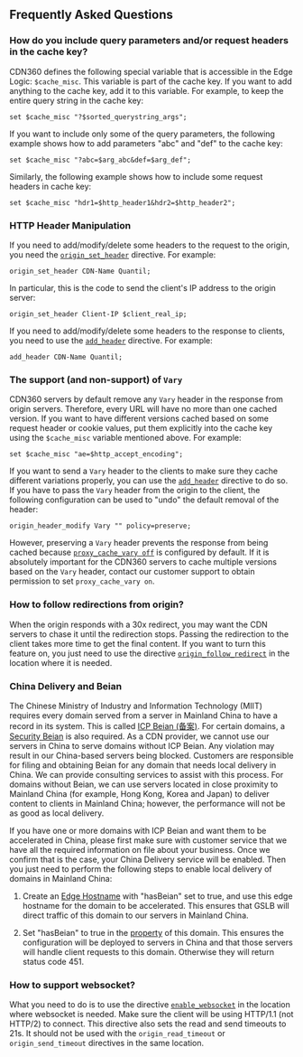 ## Frequently Asked Questions

### How do you include query parameters and/or request headers in the cache key?

CDN360 defines the following special variable that is accessible in the Edge Logic: `$cache_misc`. This variable is part of the cache key. If you want to add anything to the cache key, add it to this variable. For example, to keep the entire query string in the cache key:
```nginx
set $cache_misc "?$sorted_querystring_args";
```
If you want to include only some of the query parameters, the following example shows how to add parameters "abc" and "def" to the cache key:
```nginx
set $cache_misc "?abc=$arg_abc&def=$arg_def";
```
Similarly, the following example shows how to include some request headers in cache key:
```nginx
set $cache_misc "hdr1=$http_header1&hdr2=$http_header2";
```
### HTTP Header Manipulation

If you need to add/modify/delete some headers to the request to the origin, you need the [`origin_set_header`](</docs/edge-logic/supported-directives.md#origin_set_header>) directive. For example:
```nginx
origin_set_header CDN-Name Quantil;
```
In particular, this is the code to send the client's IP address to the origin server:
```nginx
origin_set_header Client-IP $client_real_ip;
```
If you need to add/modify/delete some headers to the response to clients, you need to use the [`add_header`](</docs/edge-logic/supported-directives.md#add_header>) directive. For example:
```nginx
add_header CDN-Name Quantil;
```
### The support (and non-support) of `Vary`

CDN360 servers by default remove any `Vary` header in the response from origin servers. Therefore, every URL will have no more than one cached version. If you want to have different versions cached based on some request header or cookie values, put them explicitly into the cache key using the `$cache_misc` variable mentioned above. For example:
```nginx
set $cache_misc "ae=$http_accept_encoding";
```
If you want to send a `Vary` header to the clients to make sure they cache different variations properly, you can use the [`add_header`](</docs/edge-logic/supported-directives.md#add_header>) directive to do so. If you have to pass the `Vary` header from the origin to the client, the following configuration can be used to "undo" the default removal of the header:
```nginx
origin_header_modify Vary "" policy=preserve;
```
However, preserving a `Vary` header prevents the response from being cached because [`proxy_cache_vary off`](</docs/edge-logic/supported-directives.md#proxy_cache_vary>) is configured by default. If it is absolutely important for the CDN360 servers to cache multiple versions based on the `Vary` header, contact our customer support to obtain permission to set `proxy_cache_vary on`.

### How to follow redirections from origin?

When the origin responds with a 30x redirect, you may want the CDN servers to chase it until the redirection stops. Passing the redirection to the client takes more time to get the final content. If you want to turn this feature on, you just need to use the directive [`origin_follow_redirect`](</docs/edge-logic/supported-directives.md#origin_follow_redirect>) in the location where it is needed.

### China Delivery and Beian

The Chinese Ministry of Industry and Information Technology (MIIT) requires every domain served from a server in Mainland China to have a record in its system. This is called [ICP Beian (备案)](http://www.beian.miit.gov.cn/). For certain domains, a [Security Beian](http://www.beian.gov.cn/) is also required. As a CDN provider, we cannot use our servers in China to serve domains without ICP Beian. Any violation may result in our China-based servers being blocked. Customers are responsible for filing and obtaining Beian for any domain that needs local delivery in China. We can provide consulting services to assist with this process. For domains without Beian, we can use servers located in close proximity to Mainland China (for example, Hong Kong, Korea and Japan) to deliver content to clients in Mainland China; however, the performance will not be as good as local delivery.

If you have one or more domains with ICP Beian and want them to be accelerated in China, please first make sure with customer service that we have all the required information on file about your business. Once we confirm that is the case, your China Delivery service will be enabled. Then you just need to perform the following steps to enable local delivery of domains in Mainland China: 

1. Create an [Edge Hostname](</docs/portal/traffic-management/creating-edge-hostname.md>) with "hasBeian" set to true, and use this edge hostname for the domain to be accelerated. This ensures that GSLB will direct traffic of this domain to our servers in Mainland China. 

2. Set "hasBeian" to true in the [property](</docs/portal/edge-configurations/creating-property.md>) of this domain. This ensures the configuration will be deployed to servers in China and that those servers will handle client requests to this domain. Otherwise they will return status code 451.

### How to support websocket?

What you need to do is to use the directive [`enable_websocket`](</docs/edge-logic/supported-directives.md#enable_websocket>) in the location where websocket is needed. Make sure the client will be using HTTP/1.1 (not HTTP/2) to connect. This directive also sets the read and send timeouts to 21s. It should not be used with the `origin_read_timeout` or `origin_send_timeout` directives in the same location.
